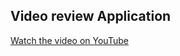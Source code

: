 ## Video review Application
[Watch the video on YouTube](https://youtu.be/ZZAq4wefp4g?si=EZ2C2EgAf6bnJ4y_)

